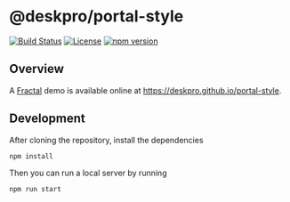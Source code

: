 @deskpro/portal-style
=================

[![Build Status](https://travis-ci.org/deskpro/portal-style.svg?branch=master)](https://travis-ci.org/deskpro/portal-style)
[![License](https://img.shields.io/badge/License-BSD%203--Clause-blue.svg)](https://github.com/deskpro/portal-style/blob/master/LICENSE)
[![npm version](https://img.shields.io/npm/v/@deskpro/portal-style.svg?style=flat)](https://www.npmjs.com/package/@deskpro/portal-style)

## Overview

A [Fractal](https://fractal.build/) demo is available online at https://deskpro.github.io/portal-style.

## Development

After cloning the repository, install the dependencies

```bash
npm install
```

Then you can run a local server by running

```bash
npm run start
```